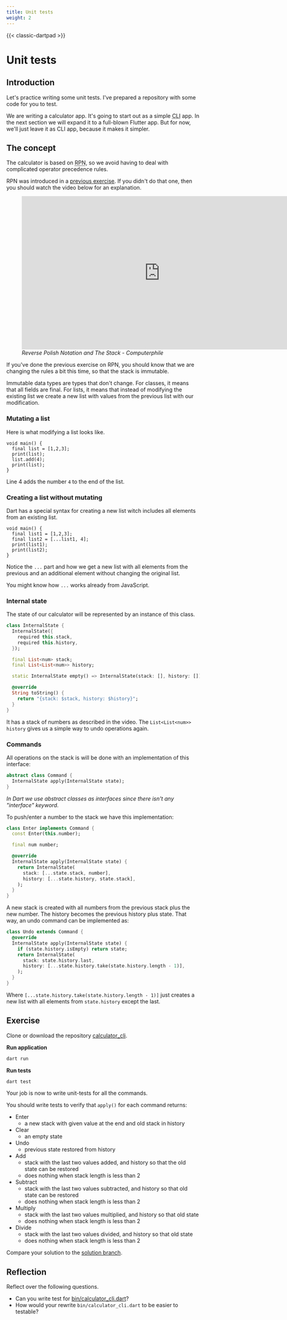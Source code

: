 ```yaml
---
title: Unit tests
weight: 2
---
```


{{< classic-dartpad >}}

# Unit tests

## Introduction

Let's practice writing some unit tests.
I've prepared a repository with some code for you to test.

We are writing a calculator app.
It's going to start out as a simple <abbr title="Command-line interface">CLI</abbr> app.
In the next section we will expand it to a full-blown Flutter app.
But for now, we'll just leave it as CLI app, because it makes it simpler.

## The concept

The calculator is based on <abbr title="Reverse Polish Notation">RPN</abbr>, so
we avoid having to deal with complicated operator precedence rules.

RPN was introduced in a [previous exercise](../learning-dart/rpn.md).
If you didn't do that one, then you should watch the video below for an
explanation.

<figure>
<iframe width="720" height="400" src="https://www.youtube.com/embed/7ha78yWRDlE?si=M21W2n2Sq_0yp9bM" title="YouTube video player" frameborder="0" allow="accelerometer; autoplay; clipboard-write; encrypted-media; gyroscope; picture-in-picture; web-share" referrerpolicy="strict-origin-when-cross-origin" allowfullscreen></iframe>
  <figcaption><i>Reverse Polish Notation and The Stack - Computerphile</i></figcaption>
</figure>

If you've done the previous exercise on RPN, you should know that we are
changing the rules a bit this time, so that the stack is immutable.

Immutable data types are types that don't change.
For classes, it means that all fields are final.
For lists, it means that instead of modifying the existing list we create a new
list with values from the previous list with our modification.

### Mutating a list

Here is what modifying a list looks like.

```run-dartpad:theme-dark:mode-dart:run-false:width-100%:height-200px
void main() {
  final list = [1,2,3];
  print(list);
  list.add(4);
  print(list);
}
```

Line 4 adds the number `4` to the end of the list.

### Creating a list without mutating

Dart has a special syntax for creating a new list witch includes all elements
from an existing list.

```run-dartpad:theme-dark:mode-dart:run-false:width-100%:height-200px
void main() {
  final list1 = [1,2,3];
  final list2 = [...list1, 4];
  print(list1);
  print(list2);
}
```

Notice the `...` part and how we get a new list with all elements from the
previous and an additional element without changing the original list.

You might know how `...` works already from JavaScript.

### Internal state

The state of our calculator will be represented by an instance of this class.

```dart
class InternalState {
  InternalState({
    required this.stack,
    required this.history,
  });

  final List<num> stack;
  final List<List<num>> history;

  static InternalState empty() => InternalState(stack: [], history: []);

  @override
  String toString() {
    return "{stack: $stack, history: $history}";
  }
}
```

It has a stack of numbers as described in the video.
The `List<List<num>> history` gives us a simple way to undo operations again.

### Commands

All operations on the stack is will be done with an implementation of this
interface:

```dart
abstract class Command {
  InternalState apply(InternalState state);
}
```

_In Dart we use abstract classes as interfaces since there isn't any "interface" keyword._

To push/enter a number to the stack we have this implementation:

```dart
class Enter implements Command {
  const Enter(this.number);

  final num number;

  @override
  InternalState apply(InternalState state) {
    return InternalState(
      stack: [...state.stack, number],
      history: [...state.history, state.stack],
    );
  }
}
```

A new stack is created with all numbers from the previous stack plus the new
number.
The history becomes the previous history plus state.
That way, an undo command can be implemented as:

```dart
class Undo extends Command {
  @override
  InternalState apply(InternalState state) {
    if (state.history.isEmpty) return state;
    return InternalState(
      stack: state.history.last,
      history: [...state.history.take(state.history.length - 1)],
    );
  }
}
```

Where `[...state.history.take(state.history.length - 1)]` just creates a new
list with all elements from `state.history` except the last.

## Exercise

Clone or download the repository
[calculator_cli](https://github.com/fluttered-book/calculator_cli).

**Run application**

```sh
dart run
```

**Run tests**

```sh
dart test
```

Your job is now to write unit-tests for all the commands.

You should write tests to verify that `apply()` for each command returns:

- Enter
  - a new stack with given value at the end and old stack in history
- Clear
  - an empty state
- Undo
  - previous state restored from history
- Add
  - stack with the last two values added, and history so that the old state can be restored
  - does nothing when stack length is less than 2
- Subtract
  - stack with the last two values subtracted, and history so that old state
    can be restored
  - does nothing when stack length is less than 2
- Multiply
  - stack with the last two values multiplied, and history so that old state
  - does nothing when stack length is less than 2
- Divide
  - stack with the last two values divided, and history so that old state
  - does nothing when stack length is less than 2

Compare your solution to the [solution
branch](https://github.com/fluttered-book/calculator_cli/tree/solution).

## Reflection

Reflect over the following questions.

- Can you write test for [bin/calculator_cli.dart](https://github.com/fluttered-book/calculator_cli/blob/main/bin/calculator_cli.dart)?
- How would your rewrite `bin/calculator_cli.dart` to be easier to testable?
